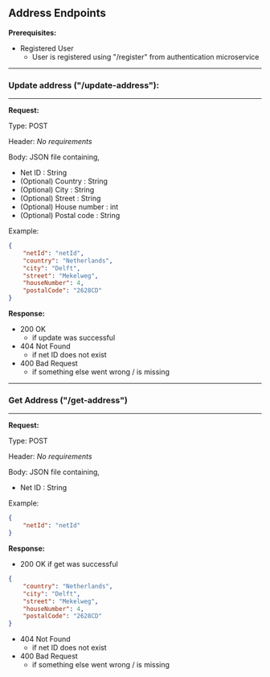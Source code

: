 ## Address Endpoints

**Prerequisites:**

- Registered User
    - User is registered using "/register" from authentication microservice

---
### **Update address** ("/update-address"):
---

**Request:**

Type: POST

Header: *No requirements*

Body: JSON file containing,
- Net ID : String
- (Optional) Country : String
- (Optional) City : String
- (Optional) Street : String
- (Optional) House number : int
- (Optional) Postal code : String

Example:

```JSON
{
    "netId": "netId",
    "country": "Netherlands",
    "city": "Delft",
    "street": "Mekelweg",
    "houseNumber": 4,
    "postalCode": "2628CD"
}
```

**Response:**

- 200 OK 
    - if update was successful
- 404 Not Found 
    - if net ID does not exist
- 400 Bad Request 
    - if something else went wrong / is missing

---
### Get Address ("/get-address")
---

**Request:**

Type: POST 

Header: *No requirements*

Body: JSON file containing,
- Net ID : String

Example:
```JSON
{
    "netId": "netId"
}
```

**Response:**
- 200 OK if get was successful
```JSON
{
    "country": "Netherlands",
    "city": "Delft",
    "street": "Mekelweg",
    "houseNumber": 4,
    "postalCode": "2628CD"
}
```
- 404 Not Found 
    - if net ID does not exist
- 400 Bad Request 
    - if something else went wrong / is missing